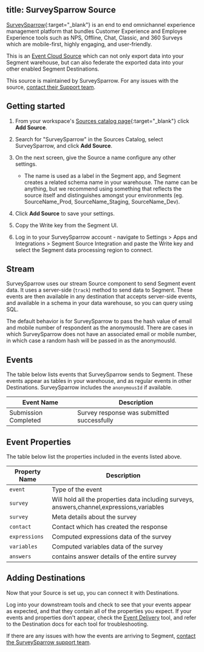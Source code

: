 title: SurveySparrow Source
---
[SurveySparrow](https://surveysparrow.com/?utm_source=segmentio&utm_medium=docs&utm_campaign=partners){:target="_blank"} is an end to end omnichannel experience management platform that bundles Customer Experience and Employee Experience tools such as NPS, Offline, Chat, Classic, and 360 Surveys which are mobile-first, highly engaging, and user-friendly. 

This is an [Event Cloud Source](/docs/sources/#event-cloud-sources) which can not only export data into your Segment warehouse, but can also federate the exported data into your other enabled Segment Destinations.

This source is maintained by SurveySparrow. For any issues with the source, [contact their Support team](mailto:support@surveysparrow.com).

## Getting started

1. From your workspace's [Sources catalog page](https://app.segment.com/goto-my-workspace/sources/catalog){:target="_blank"} click **Add Source**.
2. Search for "SurveySparrow" in the Sources Catalog, select SurveySparrow, and click **Add Source**.
3. On the next screen, give the Source a name configure any other settings.

   - The name is used as a label in the Segment app, and Segment creates a related schema name in your warehouse. The name can be anything, but we recommend using something that reflects the source itself and distinguishes amongst your environments (eg. SourceName_Prod, SourceName_Staging, SourceName_Dev).

4. Click **Add Source** to save your settings.
5. Copy the Write key from the Segment UI.
6. Log in to your SurveySparrow account - navigate to Settings > Apps and Integrations > Segment Source Integration and paste the Write key and select the Segment data processing region to connect.

## Stream

SurveySparrow uses our stream Source component to send Segment event data. It uses a server-side (`track`) method to send data to Segment. These events are then available in any destination that accepts server-side events, and available in a schema in your data warehouse, so you can query using SQL.

The default behavior is for SurveySparrow to pass the hash value of email and mobile number of respondent as the anonymousId. There are cases in which SurveySparrow does not have an associated email or mobile number, in which case a random hash will be passed in as the anonymousId.

## Events

The table below lists events that SurveySparrow sends to Segment. These events appear as tables in your warehouse, and as regular events in other Destinations. SurveySparrow includes the `anonymousId` if available.

| Event Name         | Description                           |
| ------------------ | ------------------------------------- |
| Submission Completed  | Survey response was submitted successfully         |

## Event Properties

The table below list the properties included in the events listed above.

| Property Name   | Description               |
| --------------- | ------------------------- |
| `event`         | Type of the event          |
| `survey`        | Will hold all the properties data  including surveys, answers,channel,expressions,variables        |
| `survey`        | Meta details about the survey          |
| `contact`       | Contact which has created the response         |
| `expressions`   | Computed expressions data of the survey         |
| `variables`     | Computed variables data of the survey         |
| `answers`       | contains answer details of the entire survey         |

## Adding Destinations

Now that your Source is set up, you can connect it with Destinations.

Log into your downstream tools and check to see that your events appear as expected, and that they contain all of the properties you expect. If your events and properties don't appear, check the [Event Delivery](/docs/connections/event-delivery/) tool, and refer to the Destination docs for each tool for troubleshooting.

If there are any issues with how the events are arriving to Segment, [contact the SurveySparrow support team](mailto:support@surveysparrow.com).